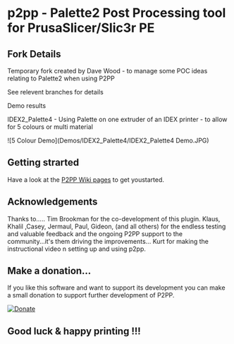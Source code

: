 # p2pp - **Palette2 Post Processing tool for PrusaSlicer/Slic3r PE**

## Fork Details

Temporary fork created by Dave Wood - to manage some POC ideas relating to Palette2 when using P2PP

See relevent branches for details

Demo results

IDEX2_Palette4  -  Using Palette on one extruder of an IDEX printer - to allow for 5 colours or multi material

![5 Colour Demo](Demos/IDEX2_Palette4/IDEX2_Palette4 Demo.JPG)



## Getting strarted

Have a look at the [P2PP Wiki pages](https://github.com/tomvandeneede/p2pp/wiki/Home-%5BP2-P3%5D) to get youstarted.


## Acknowledgements

Thanks to.....
Tim Brookman for the co-development of this plugin.
Klaus, Khalil ,Casey, Jermaul, Paul, Gideon,   (and all others) for the endless testing and valuable feedback and the ongoing P2PP support to the community...it's them driving the improvements...
Kurt for making the instructional video n setting up and using p2pp.

## Make a donation...

If you like this software and want to support its development you can make a small donation to support further development of P2PP.

[![Donate](https://img.shields.io/badge/Donate-PayPal-green.svg)](https://www.paypal.com/cgi-bin/webscr?cmd=_donations&business=t.vandeneede@pandora.be&lc=EU&item_name=Donation+to+P2PP+Developer&no_note=0&cn=&currency_code=EUR&bn=PP-DonationsBF:btn_donateCC_LG.gif:NonHosted)



## **Good luck & happy printing !!!**





